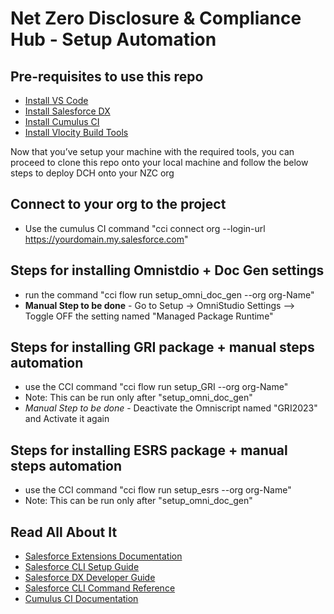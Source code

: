 # Net Zero Disclosure & Compliance Hub - Setup Automation

## Pre-requisites to use this repo
- [Install VS Code](https://visualstudio.microsoft.com/downloads/)
- [Install Salesforce DX](https://developer.salesforce.com/docs/atlas.en-us.sfdx_setup.meta/sfdx_setup/sfdx_setup_install_cli.htm)
- [Install Cumulus CI](https://cumulusci.readthedocs.io/en/stable/get-started.html#install-cumulusci)
- [Install Vlocity Build Tools](https://github.com/vlocityinc/vlocity_build#installation-and-update-instructions)

Now that you’ve setup your machine with the required tools, you can proceed to clone this repo onto your local machine and follow the below steps to deploy DCH onto your NZC org

## Connect to your org to the project
- Use the cumulus CI command "cci connect org <org-Name> --login-url https://yourdomain.my.salesforce.com"

## Steps for installing Omnistdio + Doc Gen settings
- run the command "cci flow run setup_omni_doc_gen --org org-Name"
- **Manual Step to be done** - Go to Setup -> OmniStudio Settings --> Toggle OFF the setting named "Managed Package Runtime"

## Steps for installing GRI package + manual steps automation
- use the CCI command "cci flow run setup_GRI --org org-Name"
- Note: This can be run only after "setup_omni_doc_gen"
- *Manual Step to be done* - Deactivate the Omniscript named "GRI2023" and Activate it again

## Steps for installing ESRS package + manual steps automation
- use the CCI command "cci flow run setup_esrs --org org-Name"
- Note: This can be run only after "setup_omni_doc_gen"


## Read All About It

- [Salesforce Extensions Documentation](https://developer.salesforce.com/tools/vscode/)
- [Salesforce CLI Setup Guide](https://developer.salesforce.com/docs/atlas.en-us.sfdx_setup.meta/sfdx_setup/sfdx_setup_intro.htm)
- [Salesforce DX Developer Guide](https://developer.salesforce.com/docs/atlas.en-us.sfdx_dev.meta/sfdx_dev/sfdx_dev_intro.htm)
- [Salesforce CLI Command Reference](https://developer.salesforce.com/docs/atlas.en-us.sfdx_cli_reference.meta/sfdx_cli_reference/cli_reference.htm)
- [Cumulus CI Documentation](https://cumulusci.readthedocs.io/en/stable/)
